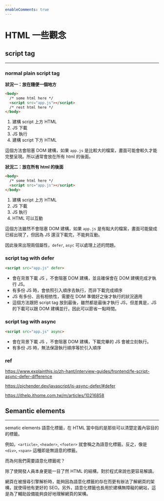 ```yaml
---
enableComments: true
---
```


# HTML 一些觀念

## script tag

---

### normal plain script tag

**狀況一：放在隨便一個地方**

```html
<body>
  /* some html here */
  <script src="app.js"></script>
  /* rest html here */
</body>
```

1. 建構 script 上方 HTML
2. JS 下載
3. JS 執行
4. 建構 script 下方 HTML

這個方法會阻塞 DOM 建構，如果 `app.js` 是比較大的檔案，畫面可能會較久才能完整呈現。所以通常會放在所有 html 的後面。

**狀況二：放在所有 html 的後面**

```html
<body>
  /* some html here */
  <script src="app.js"></script>
</body>
```

1. 建構 script 上方 HTML
2. JS 下載
3. JS 執行
4. HTML 可以互動

這個方法雖然不會阻塞 DOM 建構，如果 `app.js` 是有點大的檔案，畫面可能變成已經出現了，但因為 JS 還沒下載完，不能夠互動。

因此後來出現兩個屬性，`defer`, `asyc` 可以處理上述的問題。

### script tag with defer

```html
<script src="app.js" defer>
```

- 會在背景下載 JS ，不會阻塞 DOM 建構，並且確保會在 DOM 建構完成才執行 JS。
- 有多份 JS 時，會依照引入順序去執行，而非下載完成順序
- JS 有多份、且有相依性，需要在 DOM 準備好之後才執行的狀況適用
- 這個方法跟把 script tag 放到最後，雖然都是最後才執行 JS，但差異是，JS 的下載可以跟 DOM 建構並行，因此可以節省一點時間。

### script tag with async

```html
<script src="app.js" async>
```

- 會在背景下載 JS ，不會阻塞 DOM 建構，下載完畢的 JS 會被立刻執行。
- 有多份 JS 時，無法保證執行順序等於引入順序

### ref

https://www.explainthis.io/zh-hant/interview-guides/frontend/fe-script-async-defer-difference

https://pjchender.dev/javascript/js-async-defer/#defer

https://ithelp.ithome.com.tw/m/articles/10216858



## Semantic elements

---

sematic elements 語意化標籤，在 HTML 當中指的是那些可以清楚定義內容目的的標籤。

例如，`<article>`, `<header>`, `<footer>` 就會稱之為語意化標籤。反之，像是 `<div>`, `<span>` 這種即是無語意的標籤。

而為何我們需要語意化標籤呢？

除了使開發人員本身更能一目了然 HTML 的結構，對於程式來說也更容易解讀。

網頁在被搜尋引擎解析時，能夠因為語意化標籤的存在而更有辦法了解網頁的架構，就使得他有更好的 SEO。另外，語意化標籤也長用於建構無障礙的網站，這是為了輔助設備能夠良好地理解網頁的架構。
